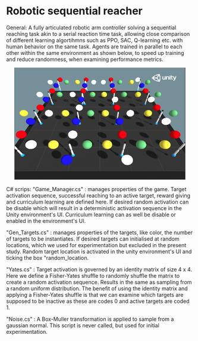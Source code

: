 # Robotic sequential reacher
 
General:
A fully articulated robotic arm controller solving a sequential reaching task akin to a serial reaction time task, allowing close comparison of different learning algortihmns such as PPO, SAC, Q-learning etc. with human behavior on the same task. Agents are trained in parallel to each other within the same environment as shown below, to speed up training and reduce randomness, when examining performance metrics.

<p align="center">
  <img width="460" height="300" src=/figs/train_env.png?raw=true "Training Environment">
</p>

C# scrips: 
"Game_Manager.cs" : manages properties of the game. Target activation sequence, successful reaching to an active target, reward giving and curriculum learning are defined here. If desired random activation can be disable which will result in a deterministic activation sequence in the Unity environment's UI. 
Curriculum learning can as well be disable or enabled in the environment's UI.
	
"Gen_Targets.cs" : manages properties of the targets, like color, the number of targets to be instantiates. If desired targets can initialised at random 	locations, which we used for experimentation but excluded in the present study. Random target location is activated in the unity environment's UI and ticking the
box "random_location. 

"Yates.cs" : Target activation is governed by an identity matrix of size 4 x 4. Here we define a Fisher-Yates shuffle to randomly shuffle the matrix to create a random activation sequence. Results in the same as sampling from a random uniform distribution. The benefit of using the identity matrix and applying a Fisher-Yates shuffle is that we can examine which targets are supposed to be inactive as these are codes 0 and active targets are coded 1.
	
"Noise.cs" : A Box-Muller transformation is applied to sample from a gaussian normal. This script is never called, but used for initial experimentation.

